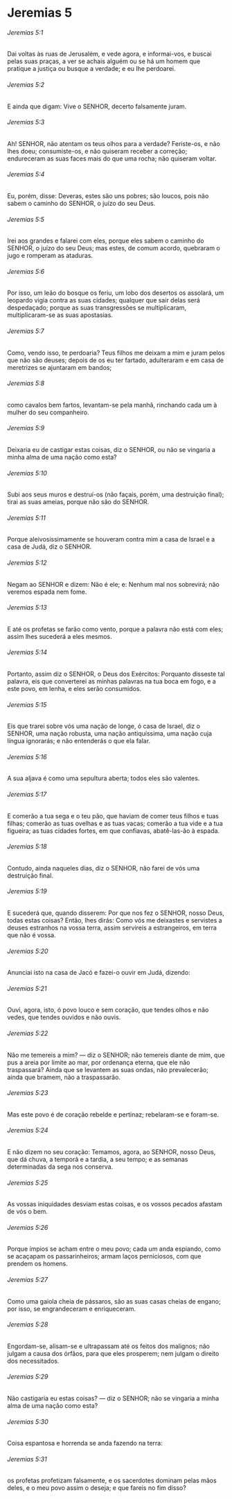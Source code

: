 # Jeremias 5

###### Jeremias 5:1

Dai voltas às ruas de Jerusalém, e vede agora, e informai-vos, e buscai pelas suas praças, a ver se achais alguém ou se há um homem que pratique a justiça ou busque a verdade; e eu lhe perdoarei.

###### Jeremias 5:2

E ainda que digam: Vive o SENHOR, decerto falsamente juram.

###### Jeremias 5:3

Ah! SENHOR, não atentam os teus olhos para a verdade? Feriste-os, e não lhes doeu; consumiste-os, e não quiseram receber a correção; endureceram as suas faces mais do que uma rocha; não quiseram voltar.

###### Jeremias 5:4

Eu, porém, disse: Deveras, estes são uns pobres; são loucos, pois não sabem o caminho do SENHOR, o juízo do seu Deus.

###### Jeremias 5:5

Irei aos grandes e falarei com eles, porque eles sabem o caminho do SENHOR, o juízo do seu Deus; mas estes, de comum acordo, quebraram o jugo e romperam as ataduras.

###### Jeremias 5:6

Por isso, um leão do bosque os feriu, um lobo dos desertos os assolará, um leopardo vigia contra as suas cidades; qualquer que sair delas será despedaçado; porque as suas transgressões se multiplicaram, multiplicaram-se as suas apostasias.

###### Jeremias 5:7

Como, vendo isso, te perdoaria? Teus filhos me deixam a mim e juram pelos que não são deuses; depois de os eu ter fartado, adulteraram e em casa de meretrizes se ajuntaram em bandos;

###### Jeremias 5:8

como cavalos bem fartos, levantam-se pela manhã, rinchando cada um à mulher do seu companheiro.

###### Jeremias 5:9

Deixaria eu de castigar estas coisas, diz o SENHOR, ou não se vingaria a minha alma de uma nação como esta?

###### Jeremias 5:10

Subi aos seus muros e destruí-os (não façais, porém, uma destruição final); tirai as suas ameias, porque não são do SENHOR.

###### Jeremias 5:11

Porque aleivosissimamente se houveram contra mim a casa de Israel e a casa de Judá, diz o SENHOR.

###### Jeremias 5:12

Negam ao SENHOR e dizem: Não é ele; e: Nenhum mal nos sobrevirá; não veremos espada nem fome.

###### Jeremias 5:13

E até os profetas se farão como vento, porque a palavra não está com eles; assim lhes sucederá a eles mesmos.

###### Jeremias 5:14

Portanto, assim diz o SENHOR, o Deus dos Exércitos: Porquanto disseste tal palavra, eis que converterei as minhas palavras na tua boca em fogo, e a este povo, em lenha, e eles serão consumidos.

###### Jeremias 5:15

Eis que trarei sobre vós uma nação de longe, ó casa de Israel, diz o SENHOR, uma nação robusta, uma nação antiquíssima, uma nação cuja língua ignorarás; e não entenderás o que ela falar.

###### Jeremias 5:16

A sua aljava é como uma sepultura aberta; todos eles são valentes.

###### Jeremias 5:17

E comerão a tua sega e o teu pão, que haviam de comer teus filhos e tuas filhas; comerão as tuas ovelhas e as tuas vacas; comerão a tua vide e a tua figueira; as tuas cidades fortes, em que confiavas, abatê-las-ão à espada.

###### Jeremias 5:18

Contudo, ainda naqueles dias, diz o SENHOR, não farei de vós uma destruição final.

###### Jeremias 5:19

E sucederá que, quando disserem: Por que nos fez o SENHOR, nosso Deus, todas estas coisas? Então, lhes dirás: Como vós me deixastes e servistes a deuses estranhos na vossa terra, assim servireis a estrangeiros, em terra que não é vossa.

###### Jeremias 5:20

Anunciai isto na casa de Jacó e fazei-o ouvir em Judá, dizendo:

###### Jeremias 5:21

Ouvi, agora, isto, ó povo louco e sem coração, que tendes olhos e não vedes, que tendes ouvidos e não ouvis.

###### Jeremias 5:22

Não me temereis a mim? — diz o SENHOR; não temereis diante de mim, que pus a areia por limite ao mar, por ordenança eterna, que ele não traspassará? Ainda que se levantem as suas ondas, não prevalecerão; ainda que bramem, não a traspassarão.

###### Jeremias 5:23

Mas este povo é de coração rebelde e pertinaz; rebelaram-se e foram-se.

###### Jeremias 5:24

E não dizem no seu coração: Temamos, agora, ao SENHOR, nosso Deus, que dá chuva, a temporã e a tardia, a seu tempo; e as semanas determinadas da sega nos conserva.

###### Jeremias 5:25

As vossas iniquidades desviam estas coisas, e os vossos pecados afastam de vós o bem.

###### Jeremias 5:26

Porque ímpios se acham entre o meu povo; cada um anda espiando, como se acaçapam os passarinheiros; armam laços perniciosos, com que prendem os homens.

###### Jeremias 5:27

Como uma gaiola cheia de pássaros, são as suas casas cheias de engano; por isso, se engrandeceram e enriqueceram.

###### Jeremias 5:28

Engordam-se, alisam-se e ultrapassam até os feitos dos malignos; não julgam a causa dos órfãos, para que eles prosperem; nem julgam o direito dos necessitados.

###### Jeremias 5:29

Não castigaria eu estas coisas? — diz o SENHOR; não se vingaria a minha alma de uma nação como esta?

###### Jeremias 5:30

Coisa espantosa e horrenda se anda fazendo na terra:

###### Jeremias 5:31

os profetas profetizam falsamente, e os sacerdotes dominam pelas mãos deles, e o meu povo assim o deseja; e que fareis no fim disso?

